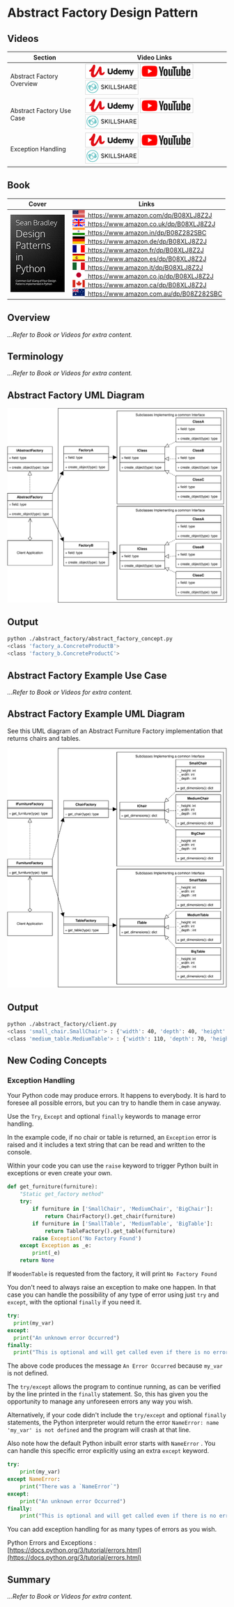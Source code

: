 # Abstract Factory Design Pattern

## Videos

Section | Video Links
-|-
Abstract Factory Overview | <a id="udemyVideoLink" href="https://www.udemy.com/course/design-patterns-in-python/learn/lecture/16396782/?referralCode=7493DBBBF97FF2B0D24D" target="_blank" title="Abstract Factory Overview"><img src="/img/udemy_btn_sm.gif" alt="Abstract Factory Overview"/></a>&nbsp;<a id="ytVideoLink" href="https://youtu.be/eXNLpSQjCzU&list=PLKWUX7aMnlEJzRvCXnwFEdk_WJDNjMDOo" target="_blank" title="Abstract Factory Overview"><img src="/img/yt_btn_sm.gif" alt="Abstract Factory Overview"/></a>&nbsp;<a id="skillShareVideoLink" href="https://skl.sh/34SM2Xg" target="_blank" title="Abstract Factory Overview"><img src="/img/skillshare_btn_sm.gif" alt="Abstract Factory Overview"/></a>
Abstract Factory Use Case | <a id="udemyVideoLink" href="https://www.udemy.com/course/design-patterns-in-python/learn/lecture/25362118/?referralCode=7493DBBBF97FF2B0D24D" target="_blank" title="Abstract Factory Use Case"><img src="/img/udemy_btn_sm.gif" alt="Abstract Factory Use Case"/></a>&nbsp;<a id="ytVideoLink" href="https://youtu.be/H18COAHTdVs&list=PLKWUX7aMnlEJzRvCXnwFEdk_WJDNjMDOo" target="_blank" title="Abstract Factory Use Case"><img src="/img/yt_btn_sm.gif" alt="Abstract Factory Use Case"/></a>&nbsp;<a id="skillShareVideoLink" href="https://skl.sh/34SM2Xg" target="_blank" title="Abstract Factory Use Case"><img src="/img/skillshare_btn_sm.gif" alt="Abstract Factory Use Case"/></a>
Exception Handling | <a id="udemyVideoLink" href="https://www.udemy.com/course/design-patterns-in-python/learn/lecture/25362160/?referralCode=7493DBBBF97FF2B0D24D" target="_blank" title="Exception Handling"><img src="/img/udemy_btn_sm.gif" alt="Exception Handling"/></a>&nbsp;<a id="ytVideoLink" href="https://youtu.be/jOxJSA3sxcQ&list=PLKWUX7aMnlEJzRvCXnwFEdk_WJDNjMDOo" target="_blank" title="Exception Handling"><img src="/img/yt_btn_sm.gif" alt="Exception Handling"/></a>&nbsp;<a id="skillShareVideoLink" href="https://skl.sh/34SM2Xg" target="_blank" title="Exception Handling"><img src="/img/skillshare_btn_sm.gif" alt="Exception Handling"/></a>

## Book 

Cover | Links
-|-
![Design Patterns In Python (ASIN : B08XLJ8Z2J)](/img/design_patterns_in_python_book_125x178.jpg) | &nbsp;<a href="https://www.amazon.com/dp/B08XLJ8Z2J"><img src="/img/flag_us.gif">&nbsp; https://www.amazon.com/dp/B08XLJ8Z2J</a><br/>&nbsp;<a href="https://www.amazon.co.uk/dp/B08XLJ8Z2J"><img src="/img/flag_uk.gif">&nbsp; https://www.amazon.co.uk/dp/B08XLJ8Z2J</a><br/>&nbsp;<a href="https://www.amazon.in/dp/B08Z282SBC"><img src="/img/flag_in.gif">&nbsp; https://www.amazon.in/dp/B08Z282SBC</a><br/>&nbsp;<a href="https://www.amazon.de/dp/B08XLJ8Z2J"><img src="/img/flag_de.gif">&nbsp; https://www.amazon.de/dp/B08XLJ8Z2J</a><br/>&nbsp;<a href="https://www.amazon.fr/dp/B08XLJ8Z2J"><img src="/img/flag_fr.gif">&nbsp; https://www.amazon.fr/dp/B08XLJ8Z2J</a><br/>&nbsp;<a href="https://www.amazon.es/dp/B08XLJ8Z2J"><img src="/img/flag_es.gif">&nbsp; https://www.amazon.es/dp/B08XLJ8Z2J</a><br/>&nbsp;<a href="https://www.amazon.it/dp/B08XLJ8Z2J"><img src="/img/flag_it.gif">&nbsp; https://www.amazon.it/dp/B08XLJ8Z2J</a><br/>&nbsp;<a href="https://www.amazon.co.jp/dp/B08XLJ8Z2J"><img src="/img/flag_jp.gif">&nbsp; https://www.amazon.co.jp/dp/B08XLJ8Z2J</a><br/>&nbsp;<a href="https://www.amazon.ca/dp/B08XLJ8Z2J"><img src="/img/flag_ca.gif">&nbsp; https://www.amazon.ca/dp/B08XLJ8Z2J</a><br/>&nbsp;<a href="https://www.amazon.com.au/dp/B08Z282SBC"><img src="/img/flag_au.gif">&nbsp; https://www.amazon.com.au/dp/B08Z282SBC</a>

## Overview

*...Refer to Book or Videos for extra content.*

## Terminology

*...Refer to Book or Videos for extra content.*

## Abstract Factory UML Diagram

![Abstract Factory Overview](/img/abstract_factory_concept.svg)

## Output

``` bash
python ./abstract_factory/abstract_factory_concept.py
<class 'factory_a.ConcreteProductB'>
<class 'factory_b.ConcreteProductC'>
```

## Abstract Factory Example Use Case

*...Refer to Book or Videos for extra content.*

## Abstract Factory Example UML Diagram

See this UML diagram of an Abstract Furniture Factory implementation that returns chairs and tables.

![Abstract Furniture Factory](/img/abstract_furniture_factory.svg)

## Output

``` bash
python ./abstract_factory/client.py
<class 'small_chair.SmallChair'> : {'width': 40, 'depth': 40, 'height': 40}
<class 'medium_table.MediumTable'> : {'width': 110, 'depth': 70, 'height': 60}
```

## New Coding Concepts

### Exception Handling

Your Python code may produce errors. It happens to everybody. It is hard to foresee all possible errors, but you can try to handle them in case anyway.

Use the `Try`, `Except` and optional `finally` keywords to manage error handling.

In the example code, if no chair or table is returned, an `Exception` error is raised and it includes a text string that can be read and written to the console.

Within your code you can use the `raise` keyword to trigger Python built in exceptions or even create your own.

``` python
def get_furniture(furniture):
    "Static get_factory method"
    try:
        if furniture in ['SmallChair', 'MediumChair', 'BigChair']:
            return ChairFactory().get_chair(furniture)
        if furniture in ['SmallTable', 'MediumTable', 'BigTable']:
            return TableFactory().get_table(furniture)
        raise Exception('No Factory Found')
    except Exception as _e:
        print(_e)
    return None
```

If `WoodenTable` is requested from the factory, it will print `No Factory Found`

You don't need to always raise an exception to make one happen. In that case you can handle the possibility of any type of error using just `try` and `except`, with the optional `finally` if you need it.

``` python
try:
  print(my_var)
except:
  print("An unknown error Occurred")
finally:
  print("This is optional and will get called even if there is no error")
```

The above code produces the message `An Error Occurred` because `my_var` is not defined. 

The `try/except` allows the program to continue running, as can be verified by the line printed in the `finally` statement. So, this has given you the opportunity to manage any unforeseen errors any way you wish.

Alternatively, if your code didn't include the `try/except` and optional `finally` statements, the Python interpreter would return the error `NameError: name 'my_var' is not defined` and the program will crash at that line.

Also note how the default Python inbuilt error starts with `NameError` . You can handle this specific error explicitly using an extra `except` keyword.

``` python
try:
    print(my_var)
except NameError:
    print("There was a `NameError`")
except:
    print("An unknown error Occurred")
finally:
    print("This is optional and will get called even if there is no error")

```

You can add exception handling for as many types of errors as you wish.

Python Errors and Exceptions : [https://docs.python.org/3/tutorial/errors.html](https://docs.python.org/3/tutorial/errors.html)

## Summary

*...Refer to Book or Videos for extra content.*